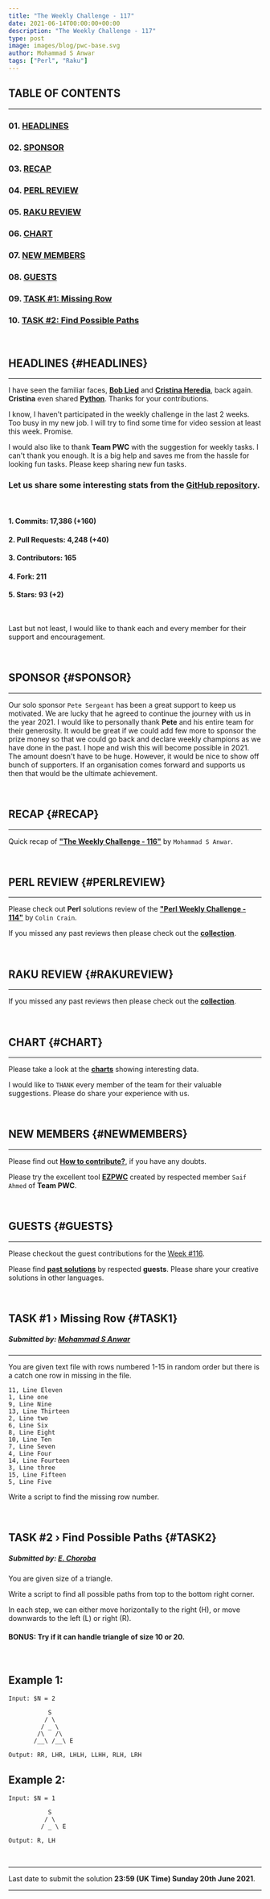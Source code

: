 ```yaml
---
title: "The Weekly Challenge - 117"
date: 2021-06-14T00:00:00+00:00
description: "The Weekly Challenge - 117"
type: post
image: images/blog/pwc-base.svg
author: Mohammad S Anwar
tags: ["Perl", "Raku"]
---
```


## TABLE OF CONTENTS
***

### 01. [HEADLINES](#HEADLINES)
### 02. [SPONSOR](#SPONSOR)
### 03. [RECAP](#RECAP)
### 04. [PERL REVIEW](#PERLREVIEW)
### 05. [RAKU REVIEW](#RAKUREVIEW)
### 06. [CHART](#CHART)
### 07. [NEW MEMBERS](#NEWMEMBERS)
### 08. [GUESTS](#GUESTS)
### 09. [TASK #1: Missing Row](#TASK1)
### 10. [TASK #2: Find Possible Paths](#TASK2)

<br>

## HEADLINES {#HEADLINES}
***

I have seen the familiar faces, [**Bob Lied**](https://github.com/manwar/perlweeklychallenge-club/tree/master/challenge-116/bob-lied/perl) and [**Cristina Heredia**](https://github.com/manwar/perlweeklychallenge-club/tree/master/challenge-116/cristian-heredia/perl), back again. **Cristina** even shared [**Python**](https://github.com/manwar/perlweeklychallenge-club/tree/master/challenge-116/cristian-heredia/python). Thanks for your contributions.

I know, I haven't participated in the weekly challenge in the last 2 weeks. Too busy in my new job. I will try to find some time for video session at least this week. Promise.

I would also like to thank **Team PWC** with the suggestion for weekly tasks. I can't thank you enough. It is a big help and saves me from the hassle for looking fun tasks. Please keep sharing new fun tasks.

### Let us share some interesting stats from the [GitHub repository](https://github.com/manwar/perlweeklychallenge-club).
<br>

#### 1. Commits: 17,386 (+160)
#### 2. Pull Requests: 4,248 (+40)
#### 3. Contributors: 165
#### 4. Fork: 211
#### 5. Stars: 93 (+2)

<br>

Last but not least, I would like to thank each and every member for their support and encouragement.

<br>

## SPONSOR {#SPONSOR}
***

Our solo sponsor `Pete Sergeant` has been a great support to keep us motivated. We are lucky that he agreed to continue the journey with us in the year 2021. I would like to personally thank **Pete** and his entire team for their generosity. It would be great if we could add few more to sponsor the prize money so that we could go back and declare weekly champions as we have done in the past. I hope and wish this will become possible in 2021. The amount doesn't have to be huge. However, it would be nice to show off bunch of supporters. If an organisation comes forward and supports us then that would be the ultimate achievement.

<br>

## RECAP {#RECAP}
***

Quick recap of [**"The Weekly Challenge - 116"**](/blog/recap-challenge-116) by `Mohammad S Anwar`.

<br>

## PERL REVIEW {#PERLREVIEW}
***

Please check out **Perl** solutions review of the **["Perl Weekly Challenge - 114"](/blog/review-challenge-114)** by `Colin Crain`.

If you missed any past reviews then please check out the [**collection**](/p5-reviews).

<br>

## RAKU REVIEW {#RAKUREVIEW}
***

If you missed any past reviews then please check out the [**collection**](/p6-reviews).

<br>

## CHART {#CHART}
***

Please take a look at the [**charts**](/chart) showing interesting data.

I would like to `THANK` every member of the team for their valuable suggestions. Please do share your experience with us.

<br>

## NEW MEMBERS {#NEWMEMBERS}

***

Please find out [**How to contribute?**](/blog/how-to-contribute), if you have any doubts.

Please try the excellent tool [**EZPWC**](https://github.com/saiftynet/EZPWC) created by respected member `Saif Ahmed` of **Team PWC**.

<br>

## GUESTS {#GUESTS}

***

Please checkout the guest contributions for the [Week #116](/blog/guest-contribution/#116).

Please find [**past solutions**](/blog/guest-contribution) by respected **guests**. Please share your creative solutions in other languages.

<br>

## TASK #1 › Missing Row {#TASK1}
##### **Submitted by:** [Mohammad S Anwar](http://www.manwar.org/)
***

You are given text file with rows numbered 1-15 in random order but there is a catch one row in missing in the file.

    11, Line Eleven
    1, Line one
    9, Line Nine
    13, Line Thirteen
    2, Line two
    6, Line Six
    8, Line Eight
    10, Line Ten
    7, Line Seven
    4, Line Four
    14, Line Fourteen
    3, Line three
    15, Line Fifteen
    5, Line Five

Write a script to find the missing row number.

<br>

## TASK #2 › Find Possible Paths {#TASK2}
##### **Submitted by:** [E. Choroba](https://github.com/choroba)

You are given size of a triangle.

Write a script to find all possible paths from top to the bottom right corner.

In each step, we can either move horizontally to the right (H), or move downwards to the left (L) or right (R).

#### BONUS: Try if it can handle triangle of size 10 or 20.
<br>

## Example 1:

    Input: $N = 2

               S
              / \
             / _ \
            /\   /\
           /__\ /__\ E

    Output: RR, LHR, LHLH, LLHH, RLH, LRH

## Example 2:

    Input: $N = 1

               S
              / \
             / _ \ E

    Output: R, LH

<br>

***

Last date to submit the solution **23:59 (UK Time) Sunday 20th June 2021**.

***
